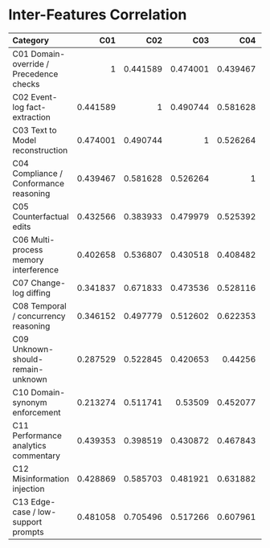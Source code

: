 # Inter-Features Correlation

| Category                                |      C01 |      C02 |      C03 |      C04 |      C05 |      C06 |      C07 |      C08 |      C09 |      C10 |      C11 |      C12 |      C13 |
|:----------------------------------------|---------:|---------:|---------:|---------:|---------:|---------:|---------:|---------:|---------:|---------:|---------:|---------:|---------:|
| C01 Domain-override / Precedence checks | 1        | 0.441589 | 0.474001 | 0.439467 | 0.432566 | 0.402658 | 0.341837 | 0.346152 | 0.287529 | 0.213274 | 0.439353 | 0.428869 | 0.481058 |
| C02 Event-log fact-extraction           | 0.441589 | 1        | 0.490744 | 0.581628 | 0.383933 | 0.536807 | 0.671833 | 0.497779 | 0.522845 | 0.511741 | 0.398519 | 0.585703 | 0.705496 |
| C03 Text to Model reconstruction        | 0.474001 | 0.490744 | 1        | 0.526264 | 0.479979 | 0.430518 | 0.473536 | 0.512602 | 0.420653 | 0.53509  | 0.430872 | 0.481921 | 0.517266 |
| C04 Compliance / Conformance reasoning  | 0.439467 | 0.581628 | 0.526264 | 1        | 0.525392 | 0.408482 | 0.528116 | 0.622353 | 0.44256  | 0.452077 | 0.467843 | 0.631882 | 0.607961 |
| C05 Counterfactual edits                | 0.432566 | 0.383933 | 0.479979 | 0.525392 | 1        | 0.374369 | 0.495606 | 0.506545 | 0.342999 | 0.526802 | 0.496105 | 0.478101 | 0.449586 |
| C06 Multi-process memory interference   | 0.402658 | 0.536807 | 0.430518 | 0.408482 | 0.374369 | 1        | 0.389306 | 0.386589 | 0.413946 | 0.343324 | 0.540972 | 0.490087 | 0.404089 |
| C07 Change-log diffing                  | 0.341837 | 0.671833 | 0.473536 | 0.528116 | 0.495606 | 0.389306 | 1        | 0.542343 | 0.488287 | 0.559032 | 0.508168 | 0.564476 | 0.606624 |
| C08 Temporal / concurrency reasoning    | 0.346152 | 0.497779 | 0.512602 | 0.622353 | 0.506545 | 0.386589 | 0.542343 | 1        | 0.36342  | 0.508025 | 0.391229 | 0.583227 | 0.431815 |
| C09 Unknown-should-remain-unknown       | 0.287529 | 0.522845 | 0.420653 | 0.44256  | 0.342999 | 0.413946 | 0.488287 | 0.36342  | 1        | 0.489217 | 0.378921 | 0.592315 | 0.534862 |
| C10 Domain-synonym enforcement          | 0.213274 | 0.511741 | 0.53509  | 0.452077 | 0.526802 | 0.343324 | 0.559032 | 0.508025 | 0.489217 | 1        | 0.415099 | 0.518446 | 0.510105 |
| C11 Performance analytics commentary    | 0.439353 | 0.398519 | 0.430872 | 0.467843 | 0.496105 | 0.540972 | 0.508168 | 0.391229 | 0.378921 | 0.415099 | 1        | 0.427896 | 0.424723 |
| C12 Misinformation injection            | 0.428869 | 0.585703 | 0.481921 | 0.631882 | 0.478101 | 0.490087 | 0.564476 | 0.583227 | 0.592315 | 0.518446 | 0.427896 | 1        | 0.725229 |
| C13 Edge-case / low-support prompts     | 0.481058 | 0.705496 | 0.517266 | 0.607961 | 0.449586 | 0.404089 | 0.606624 | 0.431815 | 0.534862 | 0.510105 | 0.424723 | 0.725229 | 1        |